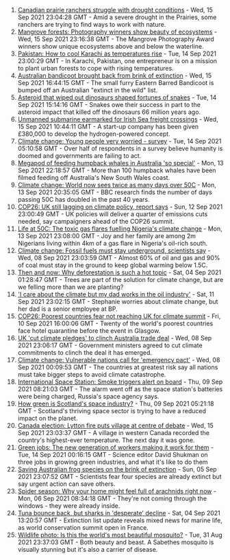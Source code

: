 1. [Canadian prairie ranchers struggle with drought conditions](https://www.bbc.co.uk/news/world-us-canada-58573877?at_medium=RSS&at_campaign=KARANGA) - Wed, 15 Sep 2021 23:04:28 GMT - Amid a severe drought in the Prairies, some ranchers are trying to find ways to work with nature.
2. [Mangrove forests: Photography winners show beauty of ecosystems](https://www.bbc.co.uk/news/in-pictures-58558932?at_medium=RSS&at_campaign=KARANGA) - Wed, 15 Sep 2021 23:16:38 GMT - The Mangrove Photography Award winners show unique ecosystems above and below the waterline.
3. [Pakistan: How to cool Karachi as temperatures rise](https://www.bbc.co.uk/news/world-asia-58557995?at_medium=RSS&at_campaign=KARANGA) - Tue, 14 Sep 2021 23:00:29 GMT - In Karachi, Pakistan, one entrepreneur is on a mission to plant urban forests to cope with rising temperatures.
4. [Australian bandicoot brought back from brink of extinction](https://www.bbc.co.uk/news/world-australia-58564835?at_medium=RSS&at_campaign=KARANGA) - Wed, 15 Sep 2021 16:44:15 GMT - The small furry Eastern Barred Bandicoot is bumped off an Australian "extinct in the wild" list.
5. [Asteroid that wiped out dinosaurs shaped fortunes of snakes](https://www.bbc.co.uk/news/science-environment-58559735?at_medium=RSS&at_campaign=KARANGA) - Tue, 14 Sep 2021 15:14:16 GMT - Snakes owe their success in part to the asteroid impact that killed off the dinosaurs 66 million years ago.
6. [Unmanned submarine earmarked for Irish Sea freight crossings](https://www.bbc.co.uk/news/uk-northern-ireland-58571143?at_medium=RSS&at_campaign=KARANGA) - Wed, 15 Sep 2021 10:44:11 GMT - A start-up company has been given £380,000 to develop the hydrogen-powered concept.
7. [Climate change: Young people very worried - survey](https://www.bbc.co.uk/news/world-58549373?at_medium=RSS&at_campaign=KARANGA) - Tue, 14 Sep 2021 05:10:58 GMT - Over half of respondents in a survey believe humanity is doomed and governments are failing to act.
8. [Megapod of feeding humpback whales in Australia 'so special'](https://www.bbc.co.uk/news/world-australia-58552939?at_medium=RSS&at_campaign=KARANGA) - Mon, 13 Sep 2021 22:18:57 GMT - More than 100 humpback whales have been filmed feeding off Australia's New South Wales coast.
9. [Climate change: World now sees twice as many days over 50C](https://www.bbc.co.uk/news/science-environment-58494641?at_medium=RSS&at_campaign=KARANGA) - Mon, 13 Sep 2021 20:35:05 GMT - BBC research finds the number of days passing 50C has doubled in the past 40 years.
10. [COP26: UK still lagging on climate policy, report says](https://www.bbc.co.uk/news/science-environment-58520330?at_medium=RSS&at_campaign=KARANGA) - Sun, 12 Sep 2021 23:00:49 GMT - UK policies will deliver a quarter of emissions cuts needed, say campaigners ahead of the COP26 summit.
11. [Life at 50C: The toxic gas flares fuelling Nigeria's climate change](https://www.bbc.co.uk/news/world-africa-58549010?at_medium=RSS&at_campaign=KARANGA) - Mon, 13 Sep 2021 23:08:00 GMT - Joy and her family are among 2m Nigerians living within 4km of a gas flare in Nigeria's oil-rich south.
12. [Climate change: Fossil fuels must stay underground, scientists say](https://www.bbc.co.uk/news/science-environment-58494391?at_medium=RSS&at_campaign=KARANGA) - Wed, 08 Sep 2021 23:03:59 GMT - Almost 60% of oil and gas and 90% of coal must stay in the ground to keep global warming below 1.5C.
13. [Then and now: Why deforestation is such a hot topic](https://www.bbc.co.uk/news/science-environment-58399809?at_medium=RSS&at_campaign=KARANGA) - Sat, 04 Sep 2021 01:28:47 GMT - Trees are part of the solution for climate change, but are we felling more than we are planting?
14. ['I care about the climate but my dad works in the oil industry'](https://www.bbc.co.uk/news/uk-england-london-58522466?at_medium=RSS&at_campaign=KARANGA) - Sat, 11 Sep 2021 23:02:15 GMT - Stephanie worries about climate change, but her dad is a senior employee at BP.
15. [COP26: Poorest countries fear not reaching UK for climate summit](https://www.bbc.co.uk/news/uk-58360996?at_medium=RSS&at_campaign=KARANGA) - Fri, 10 Sep 2021 16:00:06 GMT - Twenty of the world's poorest countries face hotel quarantine before the event in Glasgow.
16. [UK 'cut climate pledges' to clinch Australia trade deal](https://www.bbc.co.uk/news/business-58493481?at_medium=RSS&at_campaign=KARANGA) - Wed, 08 Sep 2021 23:06:17 GMT - Government ministers agreed to cut climate commitments to clinch the deal it has emerged.
17. [Climate change: Vulnerable nations call for 'emergency pact'](https://www.bbc.co.uk/news/science-environment-58477926?at_medium=RSS&at_campaign=KARANGA) - Wed, 08 Sep 2021 00:09:53 GMT - The countries at greatest risk say all nations must take bigger steps to avoid climate catastrophe.
18. [International Space Station: Smoke triggers alert on board](https://www.bbc.co.uk/news/world-europe-58497899?at_medium=RSS&at_campaign=KARANGA) - Thu, 09 Sep 2021 08:21:03 GMT - The alarm went off as the space station's batteries were being charged, Russia's space agency says.
19. [How green is Scotland's space industry?](https://www.bbc.co.uk/news/uk-scotland-highlands-islands-58190702?at_medium=RSS&at_campaign=KARANGA) - Thu, 09 Sep 2021 05:21:18 GMT - Scotland's thriving space sector is trying to have a reduced impact on the planet.
20. [Canada election: Lytton fire puts village at centre of debate](https://www.bbc.co.uk/news/world-us-canada-58549880?at_medium=RSS&at_campaign=KARANGA) - Wed, 15 Sep 2021 23:03:37 GMT - A village in western Canada recorded the country's highest-ever temperature. The next day it was gone.
21. [Green jobs: The new generation of workers making it work for them](https://www.bbc.co.uk/news/science-environment-58549135?at_medium=RSS&at_campaign=KARANGA) - Tue, 14 Sep 2021 00:16:15 GMT - Science editor David Shukman on three jobs in growing green industries, and what it's like to do them
22. [Saving Australian frog species on the brink of extinction](https://www.bbc.co.uk/news/world-australia-58419552?at_medium=RSS&at_campaign=KARANGA) - Sun, 05 Sep 2021 23:07:52 GMT - Scientists fear four species are already extinct but say urgent action can save others.
23. [Spider season: Why your home might feel full of arachnids right now](https://www.bbc.co.uk/news/newsbeat-49730011?at_medium=RSS&at_campaign=KARANGA) - Mon, 06 Sep 2021 08:34:18 GMT - They're not coming through the windows - they were already inside.
24. [Tuna bounce back, but sharks in 'desperate' decline](https://www.bbc.co.uk/news/science-environment-58441142?at_medium=RSS&at_campaign=KARANGA) - Sat, 04 Sep 2021 13:20:57 GMT - Extinction list update reveals mixed news for marine life, as world conservation summit open in France.
25. [Wildlife photo: Is this the world's most beautiful mosquito?](https://www.bbc.co.uk/news/science-environment-58398905?at_medium=RSS&at_campaign=KARANGA) - Tue, 31 Aug 2021 23:37:03 GMT - Both beauty and beast. A Sabethes mosquito is visually stunning but it's also a carrier of disease.
